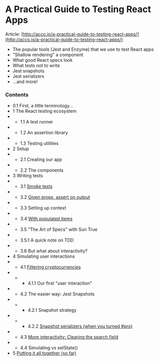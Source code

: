 # A Practical Guide to Testing React Apps

Article: [http://acco.io/a-practical-guide-to-testing-react-apps/](http://acco.io/a-practical-guide-to-testing-react-apps/)

- The popular tools (Jest and Enzyme) that we use to test React apps
- "Shallow rendering" a component
- What good React specs look
- What tests not to write
- Jest snapshots
- Jest serializers
- ...and more!

### Contents

- 0.1 First, a little terminology…
- 1 The React testing ecosystem
- - 1.1 A test runner
- - 1.2 An assertion library
- - 1.3 Testing utilities
- 2 Setup
- - 2.1 Creating our app
- - 2.2 The components
- 3 Writing tests
- - 3.1 [Smoke tests](https://github.com/arojunior/testing-react-app/blob/example-2/src/__tests__/LovableFilterableTable.test.js)
- - 3.2 [Given props, assert on output](https://github.com/arojunior/testing-react-app/blob/example-3/src/__tests__/LovableFilterableTable.test.js)
- - 3.3 Setting up context
- - 3.4 [With populated items](https://github.com/arojunior/testing-react-app/blob/example-5/src/__tests__/LovableFilterableTable.test.js)
- - 3.5 "The Art of Specs" with Sun True
- - 3.5.1 A quick note on TDD
- - 3.6 But what about interactivity?
- 4 Simulating user interactions
- - 4.1 [Filtering cryptocurrencies](https://github.com/arojunior/testing-react-app/blob/example-6/src/__tests__/LovableFilterableTable.test.js)
- - - 4.1.1 Our first "user interaction"
- - 4.2 The easier way: Jest Snapshots
- - - 4.2.1 Snapshot strategy
- - - 4.2.2 [Snapshot serializers (when you turned #pro)](https://github.com/arojunior/testing-react-app/blob/example-8/src/__tests__/LovableFilterableTable.test.js)
- - 4.3 [More interactivity: Clearing the search field](https://github.com/arojunior/testing-react-app/blob/example-9/src/__tests__/LovableFilterableTable.test.js)
- - 4.4 Simulating vs setState()
- 5 [Putting it all together (so far)](https://github.com/arojunior/testing-react-app/blob/master/src/__tests__/LovableFilterableTable.test.js)